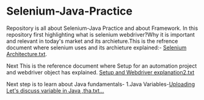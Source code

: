 # Selenium-Java-Practice
Repository is all about Selenium-Java Practice and about Framework.
In this repository first highlighting what is selenium webdriver?Why it is important and relevant in today's market and its archieture.This is the refrence document where selenium uses and its archieture explained:-
[Selenium Architecture.txt](https://github.com/user-attachments/files/17173130/Selenium.Architecture.txt).

Next This is the reference document where Setup for an automation project and webdriver object has explained.
[Setup and Webdriver explanation2.txt](https://github.com/user-attachments/files/17179394/Setup.and.Webdriver.explanation2.txt)

Next step is to learn about Java fundamentals-
1.Java Variables-[Uploading Let's discuss variable in Java ,tha.txt…]()

